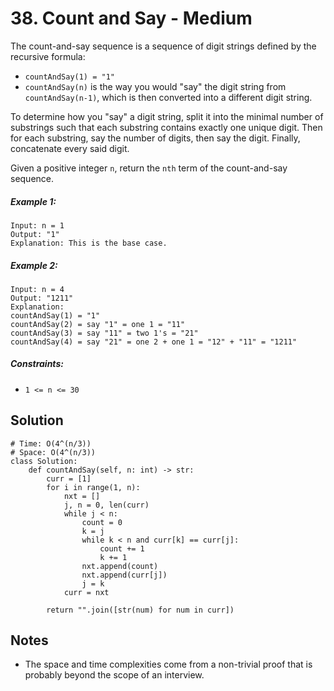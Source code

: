 # 38. Count and Say - Medium

The count-and-say sequence is a sequence of digit strings defined by the recursive formula:

- `countAndSay(1) = "1"`
- `countAndSay(n)` is the way you would "say" the digit string from `countAndSay(n-1)`, which is then converted into a different digit string.

To determine how you "say" a digit string, split it into the minimal number of substrings such that each substring contains exactly one unique digit. Then for each substring, say the number of digits, then say the digit. Finally, concatenate every said digit.

Given a positive integer `n`, return the `nth` term of the count-and-say sequence.

##### Example 1:

```
Input: n = 1
Output: "1"
Explanation: This is the base case.
```

##### Example 2:

```
Input: n = 4
Output: "1211"
Explanation:
countAndSay(1) = "1"
countAndSay(2) = say "1" = one 1 = "11"
countAndSay(3) = say "11" = two 1's = "21"
countAndSay(4) = say "21" = one 2 + one 1 = "12" + "11" = "1211"
```

##### Constraints:

- `1 <= n <= 30`

## Solution

```
# Time: O(4^(n/3))
# Space: O(4^(n/3))
class Solution:
    def countAndSay(self, n: int) -> str:
        curr = [1]
        for i in range(1, n):
            nxt = []
            j, n = 0, len(curr)
            while j < n:
                count = 0
                k = j
                while k < n and curr[k] == curr[j]:
                    count += 1
                    k += 1
                nxt.append(count)
                nxt.append(curr[j])
                j = k
            curr = nxt
        
        return "".join([str(num) for num in curr])
```

## Notes
- The space and time complexities come from a non-trivial proof that is probably beyond the scope of an interview.